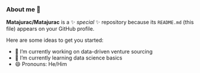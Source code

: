 ### About me 👋


**Matajurac/Matajurac** is a ✨ _special_ ✨ repository because its `README.md` (this file) appears on your GitHub profile.

Here are some ideas to get you started:

- 🔭 I’m currently working on data-driven venture sourcing
- 🌱 I’m currently learning data science basics
- 😄 Pronouns: He/Him




